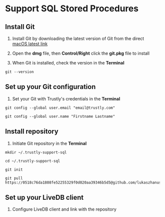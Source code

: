 # Support SQL Stored Procedures

## Install Git

1. Install Git by downloading the latest version of Git from the direct [macOS latest link](https://git-scm.com/download/mac)

2. Open the **dmg** file, then **Control/Right** click the **git.pkg** file to install

3. When Git is installed, check the version in the **Terminal**

```
git --version
```

## Set up your Git configuration

1. Set your Git with Trustly's credentials in the **Terminal**

```
git config --global user.email "email@trustly.com"
```
```
git config --global user.name "Firstname Lastname"
```

## Install repository

1. Initiate Git repository in the **Terminal**

```
mkdir ~/.trustly-support-sql
```
```
cd ~/.trustly-support-sql
```
```
git init
```
```
git pull https://0518c76da1808fe52255329f0d020aa39346b5d5@github.com/lukaszhanusik/SupportSQL.git
```

## Set up your LiveDB client

1. Configure LiveDB client and link with the repository

